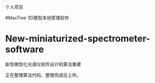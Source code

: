 个人项目

#MaxTree
3D模型本地管理软件

# New-miniaturized-spectrometer-software
新型微型化光谱仪软件设计和算法重建



正在整理算法代码，整理完成后上传。
